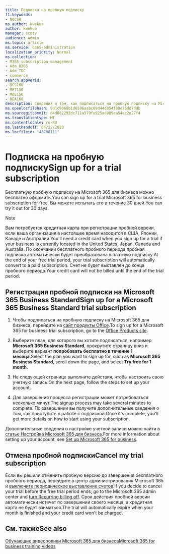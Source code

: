 ```yaml
---
title: Подписка на пробную подписку
f1.keywords:
- NOCSH
ms.author: kwekua
author: kwekua
manager: scotv
audience: Admin
ms.topic: article
ms.service: o365-administration
localization_priority: Normal
ms.collection:
- M365-subscription-management
- Adm_O365
- Adm_TOC
- commerce
search.appverid:
- BCS160
- MET150
- MOE150
- BEA160
description: Сведения о том, как подписаться на пробную подписку на Microsoft 365 для бизнеса.
ms.openlocfilehash: 9d1c9068b1d6596aabc09d44d854f89e76dd7ddb
ms.sourcegitcommit: d4d082292dc711a579fe925ad989ea54ec2e27f4
ms.translationtype: MT
ms.contentlocale: ru-RU
ms.lasthandoff: 04/22/2020
ms.locfileid: "43708111"
---
```

# <a name="sign-up-for-a-trial-subscription"></a><span data-ttu-id="f72dc-103">Подписка на пробную подписку</span><span class="sxs-lookup"><span data-stu-id="f72dc-103">Sign up for a trial subscription</span></span>

<span data-ttu-id="f72dc-104">Бесплатную пробную подписку на Microsoft 365 для бизнеса можно бесплатно оформить.</span><span class="sxs-lookup"><span data-stu-id="f72dc-104">You can sign up for a trial Microsoft 365 for business subscription for free.</span></span> <span data-ttu-id="f72dc-105">Вы можете испытать его в течение 30 дней.</span><span class="sxs-lookup"><span data-stu-id="f72dc-105">You can try it out for 30 days.</span></span>

> [!NOTE]
> <span data-ttu-id="f72dc-106">Вам потребуется кредитная карта при регистрации пробной версии, если ваша организация в настоящее время находится в США, Японии, Канаде и Австралии.</span><span class="sxs-lookup"><span data-stu-id="f72dc-106">You'll need a credit card when you sign up for a trial if your business is currently located in the United States, Japan, Canada and Australia.</span></span> <span data-ttu-id="f72dc-107">По окончании бесплатного пробного периода пробная подписка автоматически будет преобразована в платную подписку.</span><span class="sxs-lookup"><span data-stu-id="f72dc-107">At the end of your free trial period, your trial subscription will automatically convert to a paid subscription.</span></span> <span data-ttu-id="f72dc-108">Счет не будет выставлен до конца пробного периода.</span><span class="sxs-lookup"><span data-stu-id="f72dc-108">Your credit card will not be billed until the end of the trial period.</span></span>

## <a name="sign-up-for-a-microsoft-365-business-standard-trial-subscription"></a><span data-ttu-id="f72dc-109">Регистрация пробной подписки на Microsoft 365 Business Standard</span><span class="sxs-lookup"><span data-stu-id="f72dc-109">Sign up for a Microsoft 365 Business Standard trial subscription</span></span>

1. <span data-ttu-id="f72dc-110">Чтобы подписаться на пробную подписку на Microsoft 365 для бизнеса, перейдите на [сайт продукты Office](https://www.aka.ms/office365signup).</span><span class="sxs-lookup"><span data-stu-id="f72dc-110">To sign up for a Microsoft 365 for business trial subscription, go to the [Office Products site](https://www.aka.ms/office365signup).</span></span>

2. <span data-ttu-id="f72dc-111">Выберите план, для которого вы хотите подписаться, например **Microsoft 365 Business Standard**, прокрутите страницу вниз и выберите вариант **попробовать бесплатно в течение 1 месяца**.</span><span class="sxs-lookup"><span data-stu-id="f72dc-111">Select the plan you want to sign up for, such as **Microsoft 365 Business Standard**, scroll down the page, and select **Try free for 1 month**.</span></span>

3. <span data-ttu-id="f72dc-112">На следующей странице выполните действия, чтобы настроить свою учетную запись.</span><span class="sxs-lookup"><span data-stu-id="f72dc-112">On the next page, follow the steps to set up your account.</span></span>

4. <span data-ttu-id="f72dc-113">Для завершения процесса регистрации может потребоваться несколько минут.</span><span class="sxs-lookup"><span data-stu-id="f72dc-113">The signup process may take several minutes to complete.</span></span> <span data-ttu-id="f72dc-114">По завершении вы получите дополнительные сведения о том, как приступить к работе с подпиской.</span><span class="sxs-lookup"><span data-stu-id="f72dc-114">Once it's complete, you'll get more details on how to start using your subscription.</span></span>

<span data-ttu-id="f72dc-115">Дополнительные сведения о настройке учетной записи можно найти в [статье Настройка Microsoft 365 для бизнеса](../admin/setup/setup.md).</span><span class="sxs-lookup"><span data-stu-id="f72dc-115">For more information about setting up your account, see [Set up Microsoft 365 for business](../admin/setup/setup.md).</span></span>

## <a name="cancel-my-trial-subscription"></a><span data-ttu-id="f72dc-116">Отмена пробной подписки</span><span class="sxs-lookup"><span data-stu-id="f72dc-116">Cancel my trial subscription</span></span>

<span data-ttu-id="f72dc-117">Если вы решили отменить пробную версию до завершения бесплатного пробного периода, перейдите в центр администрирования Microsoft 365 и [выключите периодическое выставление счетов](subscriptions/renew-your-subscription.md#turn-recurring-billing-off-or-on).</span><span class="sxs-lookup"><span data-stu-id="f72dc-117">If you decide to cancel your trial before the free trial period ends, go to the Microsoft 365 admin center and [turn Recurring billing off](subscriptions/renew-your-subscription.md#turn-recurring-billing-off-or-on).</span></span> <span data-ttu-id="f72dc-118">Срок действия пробной версии автоматически истечет по завершении своего месяца, а кредитная карта не будет взиматься.</span><span class="sxs-lookup"><span data-stu-id="f72dc-118">The trial will automatically expire when your month is finished and your credit card won't be charged.</span></span>

## <a name="see-also"></a><span data-ttu-id="f72dc-119">См. также</span><span class="sxs-lookup"><span data-stu-id="f72dc-119">See also</span></span>

[<span data-ttu-id="f72dc-120">Обучающие видеоролики Microsoft 365 для бизнеса</span><span class="sxs-lookup"><span data-stu-id="f72dc-120">Microsoft 365 for business training videos</span></span>](https://support.office.com/article/6ab4bbcd-79cf-4000-a0bd-d42ce4d12816)